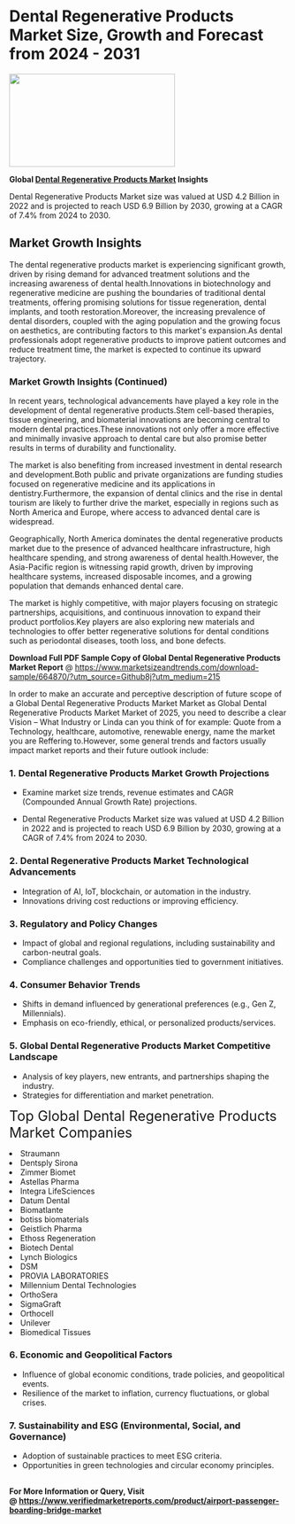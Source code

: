 <H1>Dental Regenerative Products Market Size, Growth and Forecast from 2024 - 2031</H1><img class="aligncenter size-medium wp-image-584254" src="https://thirdeyenews.in/wp-content/uploads/2024/09/Global-Market-Research-300x168.jpeg" alt="" width="300" height="168" /><p><strong>Global&nbsp;<a href="https://www.marketsizeandtrends.com/download-sample/664870/?utm_source=Github8j?utm_medium=215">Dental Regenerative Products Market</a> Insights</strong></p><p>Dental Regenerative Products Market size was valued at USD 4.2 Billion in 2022 and is projected to reach USD 6.9 Billion by 2030, growing at a CAGR of 7.4% from 2024 to 2030.</p><p><!DOCTYPE html> <html lang="en"> <head> <meta charset="UTF-8"> <meta name="viewport" content="width=device-width, initial-scale=1.0"> <title>Dental Regenerative Products Market Growth Insights</title> </head> <body> <h2>Market Growth Insights</h2> <p>The dental regenerative products market is experiencing significant growth, driven by rising demand for advanced treatment solutions and the increasing awareness of dental health.Innovations in biotechnology and regenerative medicine are pushing the boundaries of traditional dental treatments, offering promising solutions for tissue regeneration, dental implants, and tooth restoration.Moreover, the increasing prevalence of dental disorders, coupled with the aging population and the growing focus on aesthetics, are contributing factors to this market's expansion.As dental professionals adopt regenerative products to improve patient outcomes and reduce treatment time, the market is expected to continue its upward trajectory.</p> <h3>Market Growth Insights (Continued)</h3> <p>In recent years, technological advancements have played a key role in the development of dental regenerative products.Stem cell-based therapies, tissue engineering, and biomaterial innovations are becoming central to modern dental practices.These innovations not only offer a more effective and minimally invasive approach to dental care but also promise better results in terms of durability and functionality.</p> <p>The market is also benefiting from increased investment in dental research and development.Both public and private organizations are funding studies focused on regenerative medicine and its applications in dentistry.Furthermore, the expansion of dental clinics and the rise in dental tourism are likely to further drive the market, especially in regions such as North America and Europe, where access to advanced dental care is widespread.</p> <p>Geographically, North America dominates the dental regenerative products market due to the presence of advanced healthcare infrastructure, high healthcare spending, and strong awareness of dental health.However, the Asia-Pacific region is witnessing rapid growth, driven by improving healthcare systems, increased disposable incomes, and a growing population that demands enhanced dental care.</p> <p>The market is highly competitive, with major players focusing on strategic partnerships, acquisitions, and continuous innovation to expand their product portfolios.Key players are also exploring new materials and technologies to offer better regenerative solutions for dental conditions such as periodontal diseases, tooth loss, and bone defects.</p> <p><span class=""><strong>Download Full PDF Sample Copy of Global Dental Regenerative Products Market Report</strong> @ <a href="https://www.marketsizeandtrends.com/download-sample/664870/?utm_source=Github8j?utm_medium=215" target="_blank">https://www.marketsizeandtrends.com/download-sample/664870/?utm_source=Github8j?utm_medium=215</a></span></p><p>In order to make an accurate and perceptive description of future scope of a Global&nbsp;Dental Regenerative Products Market Market as Global&nbsp;Dental Regenerative Products Market Market of 2025, you need to describe a clear Vision &ndash; What Industry or Linda can you think of for example: Quote from a Technology, healthcare, automotive, renewable energy, name the market you are Reffering to.However, some general trends and factors usually impact market reports and their future outlook include:</p><h3>1.&nbsp;<strong>Dental Regenerative Products Market Growth Projections</strong></h3><ul><li>Examine market size trends, revenue estimates and CAGR (Compounded Annual Growth Rate) projections.</li><li><p>Dental Regenerative Products Market size was valued at USD 4.2 Billion in 2022 and is projected to reach USD 6.9 Billion by 2030, growing at a CAGR of 7.4% from 2024 to 2030.</p></li></ul><h3>2.&nbsp;<strong>Dental Regenerative Products Market Technological Advancements</strong></h3><ul><li>Integration of AI, IoT, blockchain, or automation in the industry.</li><li>Innovations driving cost reductions or improving efficiency.</li></ul><h3>3.&nbsp;<strong>Regulatory and Policy Changes</strong></h3><ul><li>Impact of global and regional regulations, including sustainability and carbon-neutral goals.</li><li>Compliance challenges and opportunities tied to government initiatives.</li></ul><h3>4.&nbsp;<strong>Consumer Behavior Trends</strong></h3><ul><li>Shifts in demand influenced by generational preferences (e.g., Gen Z, Millennials).</li><li>Emphasis on eco-friendly, ethical, or personalized products/services.</li></ul><h3>5.&nbsp;<strong>Global Dental Regenerative Products Market Competitive Landscape</strong></h3><ul><li>Analysis of key players, new entrants, and partnerships shaping the industry.</li><li>Strategies for differentiation and market penetration.</li></ul><p data-pm-slice="1 1 []"><span style="color: inherit; font-family: inherit; font-size: 25px;">Top Global Dental Regenerative Products Market Companies</span></p><div class="" data-test-id=""><p><li>Straumann</li><li> Dentsply Sirona</li><li> Zimmer Biomet</li><li> Astellas Pharma</li><li> Integra LifeSciences</li><li> Datum Dental</li><li> Biomatlante</li><li> botiss biomaterials</li><li> Geistlich Pharma</li><li> Ethoss Regeneration</li><li> Biotech Dental</li><li> Lynch Biologics</li><li> DSM</li><li> PROVIA LABORATORIES</li><li> Millennium Dental Technologies</li><li> OrthoSera</li><li> SigmaGraft</li><li> Orthocell</li><li> Unilever</li><li> Biomedical Tissues</li></p></div><h3>6.&nbsp;<strong>Economic and Geopolitical Factors</strong></h3><ul><li>Influence of global economic conditions, trade policies, and geopolitical events.</li><li>Resilience of the market to inflation, currency fluctuations, or global crises.</li></ul><h3>7.&nbsp;<strong>Sustainability and ESG (Environmental, Social, and Governance)</strong></h3><ul><li>Adoption of sustainable practices to meet ESG criteria.</li><li>Opportunities in green technologies and circular economy principles.</li></ul><h2><strong style="font-size: 14px;">For More Information or Query, Visit @&nbsp;</strong><a style="background-color: #ffffff; font-size: 14px;" href="https://www.marketsizeandtrends.com/report/dental-regenerative-products-market/" target="_blank">https://www.verifiedmarketreports.com/product/airport-passenger-boarding-bridge-market</a></h2>